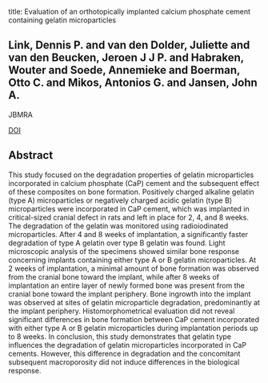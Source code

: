 title: Evaluation of an orthotopically implanted calcium phosphate cement containing gelatin microparticles

## Link, Dennis P. and van den Dolder, Juliette and van den Beucken, Jeroen J J P. and Habraken, Wouter and Soede, Annemieke and Boerman, Otto C. and Mikos, Antonios G. and Jansen, John A.
JBMRA

<a href="https://doi.org/10.1002/jbm.a.32091">DOI</a>

## Abstract
This study focused on the degradation properties of gelatin microparticles incorporated in calcium phosphate (CaP) cement and the subsequent effect of these composites on bone formation. Positively charged alkaline gelatin (type A) microparticles or negatively charged acidic gelatin (type B) microparticles were incorporated in CaP cement, which was implanted in critical-sized cranial defect in rats and left in place for 2, 4, and 8 weeks. The degradation of the gelatin was monitored using radioiodinated microparticles. After 4 and 8 weeks of implantation, a significantly faster degradation of type A gelatin over type B gelatin was found. Light microscopic analysis of the specimens showed similar bone response concerning implants containing either type A or B gelatin microparticles. At 2 weeks of implantation, a minimal amount of bone formation was observed from the cranial bone toward the implant, while after 8 weeks of implantation an entire layer of newly formed bone was present from the cranial bone toward the implant periphery. Bone ingrowth into the implant was observed at sites of gelatin microparticle degradation, predominantly at the implant periphery. Histomorphometrical evaluation did not reveal significant differences in bone formation between CaP cement incorporated with either type A or B gelatin microparticles during implantation periods up to 8 weeks. In conclusion, this study demonstrates that gelatin type influences the degradation of gelatin microparticles incorporated in CaP cements. However, this difference in degradation and the concomitant subsequent macroporosity did not induce differences in the biological response.

